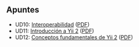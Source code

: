 ## Apuntes

- UD10: [Interoperabilidad](interoperabilidad.html)
  ([PDF](interoperabilidad.pdf))
- UD11: [Introducción a Yii 2](introduccion-a-yii2.html)
  ([PDF](introduccion-a-yii2.pdf))
- UD12: [Conceptos fundamentales de Yii 2](conceptos-fundamentales-de-yii2.html)
  ([PDF](conceptos-fundamentales-de-yii2.pdf))
